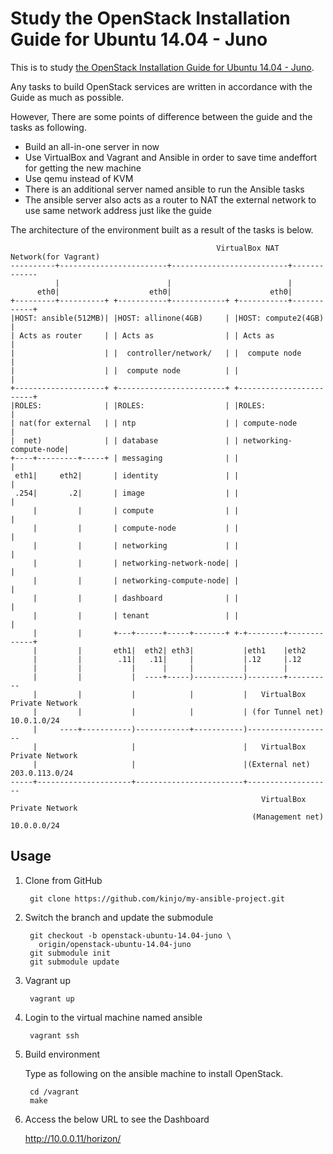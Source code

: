 Study the OpenStack Installation Guide for Ubuntu 14.04 - Juno
====

This is to study [the OpenStack Installation Guide for Ubuntu 14.04 - Juno](http://docs.openstack.org/juno/install-guide/install/apt/content/index.html).

Any tasks to build OpenStack services are written in accordance with the Guide
as much as possible.

However, There are some points of difference between the guide and the tasks as
following.

* Build an all-in-one server in now
* Use VirtualBox and Vagrant and Ansible in order to save time andeffort for
  getting the new machine
* Use qemu instead of KVM
* There is an additional server named ansible to run the Ansible tasks
* The ansible server also acts as a router to NAT the external network to use
  same network address just like the guide

The architecture of the environment built as a result of the tasks is below.

                                                  VirtualBox NAT Network(for Vagrant)
    ----------+------------------------+--------------------------+-------------
              |                        |                          |
          eth0|                    eth0|                      eth0|
    +---------+----------+ +-----------+------------+ +-----------+------------+
    |HOST: ansible(512MB)| |HOST: allinone(4GB)     | |HOST: compute2(4GB)     |
    | Acts as router     | | Acts as                | | Acts as                |
    |                    | |  controller/network/   | |  compute node          |
    |                    | |  compute node          | |                        |
    +--------------------+ +------------------------+ +------------------------+
    |ROLES:              | |ROLES:                  | |ROLES:                  |
    | nat(for external   | | ntp                    | | compute-node           |
    |  net)              | | database               | | networking-compute-node|
    +----+---------+-----+ | messaging              | |                        |
     eth1|     eth2|       | identity               | |                        |
     .254|       .2|       | image                  | |                        |
         |         |       | compute                | |                        |
         |         |       | compute-node           | |                        |
         |         |       | networking             | |                        |
         |         |       | networking-network-node| |                        |
         |         |       | networking-compute-node| |                        |
         |         |       | dashboard              | |                        |
         |         |       | tenant                 | |                        |
         |         |       +---+------+-----+-------+ +-+--------+-------------+
         |         |       eth1|  eth2| eth3|           |eth1    |eth2
         |         |        .11|   .11|     |           |.12     |.12
         |         |           |      |     |           |        |
         |         |           |  ----+-----)-----------)--------+----------
         |         |           |            |           |   VirtualBox Private Network
         |         |           |            |           | (for Tunnel net) 10.0.1.0/24
         |     ----+-----------)------------+-----------)-------------------
         |                     |                        |   VirtualBox Private Network
         |                     |                        |(External net) 203.0.113.0/24
    -----+---------------------+------------------------+-------------------
                                                            VirtualBox Private Network
                                                          (Management net) 10.0.0.0/24

Usage
---

1. Clone from GitHub

        git clone https://github.com/kinjo/my-ansible-project.git

2. Switch the branch and update the submodule

        git checkout -b openstack-ubuntu-14.04-juno \
          origin/openstack-ubuntu-14.04-juno
        git submodule init
        git submodule update

3. Vagrant up

        vagrant up

4. Login to the virtual machine named ansible

        vagrant ssh

5. Build environment

   Type as following on the ansible machine to install OpenStack.

        cd /vagrant
        make

6. Access the below URL to see the Dashboard

    http://10.0.0.11/horizon/
